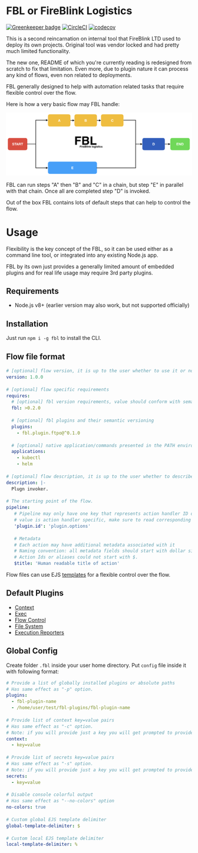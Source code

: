 # FBL or FireBlink Logistics

[![Greenkeeper badge](https://badges.greenkeeper.io/FireBlinkLTD/fbl.svg)](https://greenkeeper.io/)
[![CircleCI](https://circleci.com/gh/FireBlinkLTD/fbl.svg?style=svg)](https://circleci.com/gh/FireBlinkLTD/fbl)
[![codecov](https://codecov.io/gh/FireBlinkLTD/fbl/branch/master/graph/badge.svg)](https://codecov.io/gh/FireBlinkLTD/fbl)

This is a second reincarnation on internal tool that FireBlink LTD used to deploy its own projects.
Original tool was vendor locked and had pretty much limited functionality.

The new one, README of which you're currently reading is redesigned from scratch to fix that limitation.
Even more, due to plugin nature it can process any kind of flows, even non related to deployments. 

FBL generally designed to help with automation related tasks that require flexible control over the flow.

Here is how a very basic flow may FBL handle:

![Sample Flow](docs/images/sample_flow.png)

FBL can run steps "A" then "B" and "C" in a chain, but step "E" in parallel with that chain.
Once all are completed step "D" is invoked.

Out of the box FBL contains lots of default steps that can help to control the flow. 

# Usage

Flexibility is the key concept of the FBL, so it can be used either as a command line tool, or integrated into any
existing Node.js app.

FBL by its own just provides a generally limited amount of embedded plugins and for real life usage may require 3rd party plugins.

## Requirements

- Node.js v8+ (earlier version may also work, but not supported officially)

## Installation 

Just run `npm i -g fbl` to install the CLI.

## Flow file format

```yaml
# [optional] flow version, it is up to the user whether to use it or not
version: 1.0.0

# [optional] flow specific requirements 
requires:
  # [optional] fbl version requirements, value should conform with semantic versioning 
  fbl: >0.2.0
  
  # [optional] fbl plugins and their semantic versioning
  plugins: 
    - fbl.plugin.ftpo@^0.1.0
  
  # [optional] native application/commands presented in the PATH environment variable
  applications:
    - kubectl
    - helm

# [optional] flow description, it is up to the user whether to describe a flow in a human readable way
description: |-
  Plugn invoker.

# The starting point of the flow.
pipeline:
   # Pipeline may only have one key that represents action handler ID or one of its aliases
   # value is action handler specific, make sure to read corresponding documentation first  
   'plugin.id': 'plugin.options'
   
   # Metadata
   # Each action may have additional metadata associated with it
   # Naming convention: all metadata fields should start with dollar sign - $.
   # Action Ids or aliases could not start with $.   
   $title: 'Human readable title of action'
``` 

Flow files can use EJS [templates](docs/templates.md) for a flexible control over the flow.

## Default Plugins

- [Context](docs/plugins/context.md)
- [Exec](docs/plugins/exec.md)
- [Flow Control](docs/plugins/flow.md)
- [File System](docs/plugins/fs.md)
- [Execution Reporters](docs/plugins/reporters.md)

## Global Config

Create folder `.fbl` inside your user home directory. Put `config` file inside it with following format:

```yaml
# Provide a list of globally installed plugins or absolute paths
# Has same effect as "-p" option.
plugins:
  - fbl-plugin-name
  - /home/user/test/fbl-plugins/fbl-plugin-name
  
# Provide list of context key=value pairs
# Has same effect as "-c" option.
# Note: if you will provide just a key you will get prompted to provide a value each time you invoke the "fbl" cli
context:
  - key=value

# Provide list of secrets key=value pairs
# Has same effect as "-s" option.
# Note: if you will provide just a key you will get prompted to provide a value each time you invoke the "fbl" cli
secrets:
  - key=value

# Disable console colorful output
# Has same effect as "--no-colors" option
no-colors: true

# Custom global EJS template delimiter
global-template-delimiter: $

# Custom local EJS template delimiter
local-template-delimiter: %
```